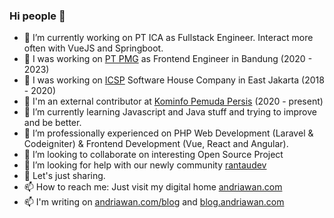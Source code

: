 ### Hi people 👋

- 🔭 I’m currently working on PT ICA as Fullstack Engineer. Interact more often with VueJS and Springboot.
- 🔭 I was working on [PT PMG](https://pmg.id) as Frontend Engineer in Bandung (2020 - 2023)
- 🔭 I was working on [ICSP](http://icsp.co.id) Software House Company in East Jakarta (2018 - 2020)
- 🔭 I'm an external contributor at [Kominfo Pemuda Persis](https://gitlab.com/kominfo-pemuda-persis) (2020 - present)
- 🌱 I’m currently learning Javascript and Java stuff and trying to improve and be better.
- 🌱 I’m professionally experienced on PHP Web Development (Laravel & Codeigniter) & Frontend Development (Vue, React and Angular).
- 👯 I’m looking to collaborate on interesting Open Source Project
- 🤔 I’m looking for help with our newly community [rantaudev](https://github.com/rantaudev)
- 💬 Let's just sharing.
- 📫 How to reach me: Just visit my digital home [andriawan.com](https://andriawan.com)
- 📫 I'm writing on [andriawan.com/blog](https://andriawan.com/blog) and [blog.andriawan.com](https://blog.andriawan.com)
